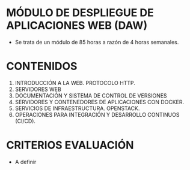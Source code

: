 # MÓDULO DE DESPLIEGUE DE APLICACIONES WEB (DAW)

- Se trata de un módulo de 85 horas a razón de 4 horas semanales.

# CONTENIDOS

1. INTRODUCCIÓN A LA WEB. PROTOCOLO HTTP. 
2. SERVIDORES WEB
3. DOCUMENTACIÓN Y SISTEMA DE CONTROL DE VERSIONES
4. SERVIDORES Y CONTENEDORES DE APLICACIONES CON DOCKER.
6. SERVICIOS DE INFRAESTRUCTURA. OPENSTACK. 
5. OPERACIONES PARA INTEGRACIÓN Y DESARROLLO CONTINUOS (CI/CD).



# CRITERIOS EVALUACIÓN

- A definir

